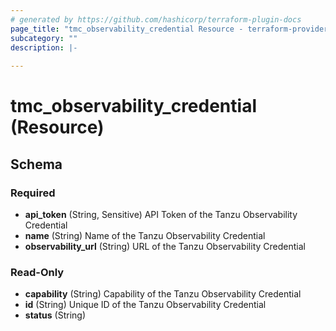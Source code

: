 ```yaml
---
# generated by https://github.com/hashicorp/terraform-plugin-docs
page_title: "tmc_observability_credential Resource - terraform-provider-tmc"
subcategory: ""
description: |-
  
---
```


# tmc_observability_credential (Resource)





<!-- schema generated by tfplugindocs -->
## Schema

### Required

- **api_token** (String, Sensitive) API Token of the Tanzu Observability Credential
- **name** (String) Name of the Tanzu Observability Credential
- **observability_url** (String) URL of the Tanzu Observability Credential

### Read-Only

- **capability** (String) Capability of the Tanzu Observability Credential
- **id** (String) Unique ID of the Tanzu Observability Credential
- **status** (String)


